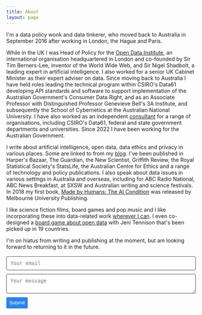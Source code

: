 ```yaml
---
title: About
layout: page
---
```

<!-- ![Profile Image]({{ site.url }}/{{ site.picture }}) -->

I'm a data policy wonk and data tinkerer, who moved back to Australia in September 2016 after working in London, the Hague and Paris. 

While in the UK I was Head of Policy for the [Open Data Institute](https://theodi.org/), an international organisation headquartered in London and co-founded by Sir Tim Berners-Lee, inventor of the World Wide Web, and Sir Nigel Shadbolt, a leading expert in artificial intelligence. I also worked for a senior UK Cabinet Minister as their expert adviser on data. Since moving back to Australia I have held roles leading the technical program within CSIRO's Data61 developing API standards and software to support implementation of the Australian Government's Consumer Data Right, and as an Associate Professor with Distinguished Professor Genevieve Bell's 3A Institute, and subsequently the School of Cybernetics at the Australian National University. I have also worked as an independent [consultant](http://ellenbroad.com/consulting) for a range of organisations, including CSIRO's Data61, federal and state government departments and universities. Since 2022 I have been working for the Australian Government. 

I write about artificial intelligence, open data, data ethics and privacy in various places. Some are linked to from my [blog](http://ellenbroad.com/blog/). I've been published in Harper's Bazaar, The Guardian, the New Scientist, Griffith Review, the Royal Statistical Society's StatsLife, the Australian Centre for Ethics and a range of technology and policy publications. I also speak about data issues in various settings in Australia and overseas, including for ABC Radio National, ABC News Breakfast, at SXSW and Australian writing and science festivals. In 2018 my first book, [Made by Humans: The AI Condition](https://www.mup.com.au/books/9780522873313-made-by-humans) was released by Melbourne University Publishing. 

I like science fiction films, board games and pop music and I like incorporating these into data-related work [wherever I can](https://twitter.com/peterkwells/status/609727042855268352?ref_src=twsrc%5Etfw). I even co-designed a [board game about open data](http://theodi.org/news/you-can-now-buy-your-own-copy-of-datopolis-the-open-data-board-game) with Jeni Tennison that's been picked up in 19 countries.

I'm on hiatus from writing and publishing at the moment, but am looking forward to returning to it in the future. 

<form method="POST" action="https://formspree.io/ellen@ellenbroad.com">
  <input type="email" name="_replyto" placeholder="Your email">
  <textarea name="message" placeholder="Your message"></textarea>
  <input type="submit">
</form>

<style>
form input[type="email"], form textarea {
    width: 100%;
    vertical-align: middle;
    margin-top: 0.25em;
    margin-bottom: 0.5em;
    padding: 0.75em;
    font-family: monospace, sans-serif;
    font-weight: lighter;
    border-style: solid;
    border-color: #444;
    outline-color: #2e83e6;
    border-width: 1px;
    border-radius: 3px;
    transition: box-shadow .2s ease;
}

form input[type="submit"] {
    outline: none;
    color: white;
    background-color: #2e83e6;
    border-radius: 3px;
    padding: 0.5em;
    margin: 0.25em 0 0 0;
    border: 1px solid transparent;
    height: auto;
}
</style>
